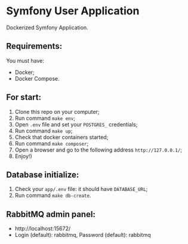 # Symfony User Application
Dockerized Symfony Application.

## Requirements:
You must have:
- Docker;
- Docker Compose.

## For start:
1. Clone this repo on your computer;
2. Run command `make env`;
3. Open `.env` file and set your `POSTGRES_` credentials;
4. Run command `make up`;
5. Check that docker containers started;
6. Run command `make composer`;
7. Open a browser and go to the following address `http://127.0.0.1/`;
8. Enjoy!)


## Database initialize:
1. Check your `app/.env` file: it should have `DATABASE_URL`;
2. Run command `make db-create`.

## RabbitMQ admin panel:
- http://localhost:15672/
- Login (default): rabbitmq, Password (default): rabbitmq